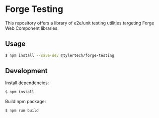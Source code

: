 # Forge Testing

This repository offers a library of e2e/unit testing utilities targeting Forge Web Component libraries.

## Usage

```bash
$ npm install --save-dev @tylertech/forge-testing
```

## Development

Install dependencies:

```bash
$ npm install
```

Build npm package:

```bash
$ npm run build
```
